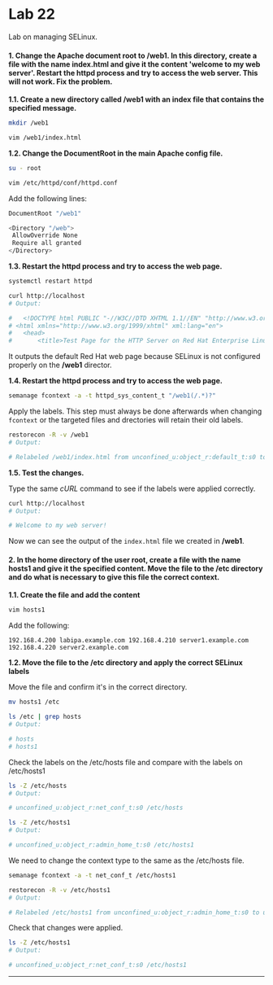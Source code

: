 # Lab 22

Lab on managing SELinux.

#### 1. Change the Apache document root to /web1. In this directory, create a file with the name index.html and give it the content 'welcome to my web server'. Restart the httpd process and try to access the web server. This will not work. Fix the problem.

**1.1. Create a new directory called /web1 with an index file that contains the specified message.**

```bash
mkdir /web1

vim /web1/index.html
```

**1.2. Change the DocumentRoot in the main Apache config file.**

```bash
su - root 

vim /etc/httpd/conf/httpd.conf
```

Add the following lines: 

```bash
DocumentRoot "/web1"

<Directory "/web">
 AllowOverride None
 Require all granted
</Directory>
```

**1.3. Restart the httpd process and try to access the web page.**

```bash
systemctl restart httpd

curl http://localhost
# Output:

#   <!DOCTYPE html PUBLIC "-//W3C//DTD XHTML 1.1//EN" "http://www.w3.org/TR/xhtml11/DTD/xhtml11.dtd">
# <html xmlns="http://www.w3.org/1999/xhtml" xml:lang="en">
# 	<head>
# 		<title>Test Page for the HTTP Server on Red Hat Enterprise Linux</title>
```

It outputs the default Red Hat web page because SELinux is not configured properly on the **/web1** director.

**1.4. Restart the httpd process and try to access the web page.**

```bash
semanage fcontext -a -t httpd_sys_content_t "/web1(/.*)?"
```

Apply the labels. This step must always be done afterwards when changing `fcontext` or the targeted files and drectories will retain their old labels.

```bash
restorecon -R -v /web1
# Output:

# Relabeled /web1/index.html from unconfined_u:object_r:default_t:s0 to unconfined_u:object_r:httpd_sys_content_t:s0
```

**1.5. Test the changes.**

Type the same *cURL* command to see if the labels were applied correctly.

```bash
curl http://localhost
# Output:

# Welcome to my web server!
```

Now we can see the output of the `index.html` file we created in **/web1**.

#### 2. In the home directory of the user root, create a file with the name hosts1 and give it the specified content. Move the file to the /etc directory and do what is necessary to give this file the correct context.

**1.1. Create the file and add the content**

```bash
vim hosts1
```

Add the following:

`
192.168.4.200 labipa.example.com
192.168.4.210 server1.example.com
192.168.4.220 server2.example.com
`

**1.2. Move the file to the /etc directory and apply the correct SELinux labels**

Move the file and confirm it's in the correct directory.

```bash
mv hosts1 /etc

ls /etc | grep hosts
# Output:

# hosts
# hosts1
```

Check the labels on the /etc/hosts file and compare with the labels on /etc/hosts1

```bash
ls -Z /etc/hosts
# Output:

# unconfined_u:object_r:net_conf_t:s0 /etc/hosts

ls -Z /etc/hosts1
# Output:

# unconfined_u:object_r:admin_home_t:s0 /etc/hosts1
```

We need to change the context type to the same as the /etc/hosts file.

```bash
semanage fcontext -a -t net_conf_t /etc/hosts1

restorecon -R -v /etc/hosts1
# Output:

# Relabeled /etc/hosts1 from unconfined_u:object_r:admin_home_t:s0 to unconfined_u:object_r:net_conf_t:s0
```

Check that changes were applied.

```bash
ls -Z /etc/hosts1
# Output:

# unconfined_u:object_r:net_conf_t:s0 /etc/hosts1
```


---
